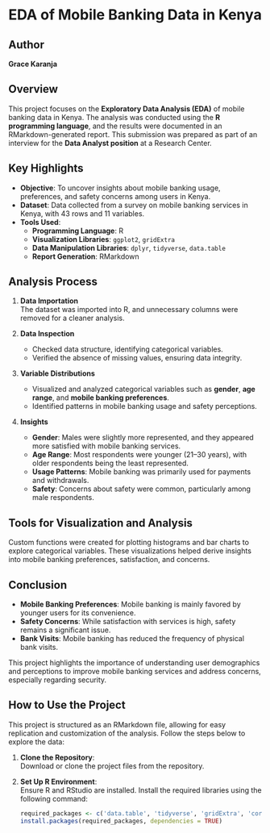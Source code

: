 # EDA of Mobile Banking Data in Kenya

## Author

**Grace Karanja**

## Overview

This project focuses on the **Exploratory Data Analysis (EDA)** of mobile banking data in Kenya. The analysis was conducted using the **R programming language**, and the results were documented in an RMarkdown-generated report. This submission was prepared as part of an interview for the **Data Analyst position** at a Research Center.

## Key Highlights

- **Objective**: To uncover insights about mobile banking usage, preferences, and safety concerns among users in Kenya.
- **Dataset**: Data collected from a survey on mobile banking services in Kenya, with 43 rows and 11 variables.
- **Tools Used**:
  - **Programming Language**: R
  - **Visualization Libraries**: `ggplot2`, `gridExtra`
  - **Data Manipulation Libraries**: `dplyr`, `tidyverse`, `data.table`
  - **Report Generation**: RMarkdown

## Analysis Process

1. **Data Importation**  
   The dataset was imported into R, and unnecessary columns were removed for a cleaner analysis.

2. **Data Inspection**

   - Checked data structure, identifying categorical variables.
   - Verified the absence of missing values, ensuring data integrity.

3. **Variable Distributions**

   - Visualized and analyzed categorical variables such as **gender**, **age range**, and **mobile banking preferences**.
   - Identified patterns in mobile banking usage and safety perceptions.

4. **Insights**
   - **Gender**: Males were slightly more represented, and they appeared more satisfied with mobile banking services.
   - **Age Range**: Most respondents were younger (21–30 years), with older respondents being the least represented.
   - **Usage Patterns**: Mobile banking was primarily used for payments and withdrawals.
   - **Safety**: Concerns about safety were common, particularly among male respondents.

## Tools for Visualization and Analysis

Custom functions were created for plotting histograms and bar charts to explore categorical variables. These visualizations helped derive insights into mobile banking preferences, satisfaction, and concerns.

## Conclusion

- **Mobile Banking Preferences**: Mobile banking is mainly favored by younger users for its convenience.
- **Safety Concerns**: While satisfaction with services is high, safety remains a significant issue.
- **Bank Visits**: Mobile banking has reduced the frequency of physical bank visits.

This project highlights the importance of understanding user demographics and perceptions to improve mobile banking services and address concerns, especially regarding security.

## How to Use the Project

This project is structured as an RMarkdown file, allowing for easy replication and customization of the analysis. Follow the steps below to explore the data:

1. **Clone the Repository**:  
   Download or clone the project files from the repository.

2. **Set Up R Environment**:  
   Ensure R and RStudio are installed. Install the required libraries using the following command:
   ```R
   required_packages <- c('data.table', 'tidyverse', 'gridExtra', 'corrplot', 'GGally', 'ggplot2', 'e1071', 'dplyr')
   install.packages(required_packages, dependencies = TRUE)
   ```
